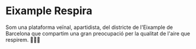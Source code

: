 # Eixample Respira

Som una plataforma veïnal, apartidista, del districte de l'Eixample de Barcelona que compartim una gran preocupació per la qualitat de l'aire que respirem. 🚗💨😷